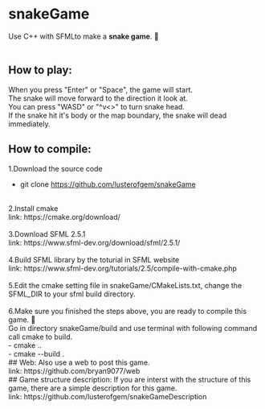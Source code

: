 # snakeGame
Use C++ with SFMLto make a **snake game**. 🐍<br>
<br>
## How to play:
When you press "Enter" or "Space", the game will start.<br>
The snake will move forward to the direction it look at.<br>
You can press "WASD" or "^v<>" to turn snake head.<br>
If the snake hit it's body or the map boundary, the snake will dead immediately.<br>
## How to compile:
1.Download the source code<br>
- git clone https://github.com/lusterofgem/snakeGame<br>
<br>
2.Install cmake<br>
link: https://cmake.org/download/<br>
<br>
3.Download SFML 2.5.1<br>
link: https://www.sfml-dev.org/download/sfml/2.5.1/<br>
<br>
4.Build SFML library by the toturial in SFML website<br>
link: https://www.sfml-dev.org/tutorials/2.5/compile-with-cmake.php<br>
<br>
5.Edit the cmake setting file in snakeGame/CMakeLists.txt, change the SFML_DIR to your sfml build directory.<br>
<br>
6.Make sure you finished the steps above, you are ready to compile this game. 🤠<br>
Go in directory snakeGame/build and use terminal with following command call cmake to build.<br>
- cmake ..<br>
- cmake --build .<br>
## Web:
Also use a web to post this game.<br>
link: https://github.com/bryan9077/web<br>
## Game structure description:
If you are interst with the structure of this game, there are a simple description for this game.<br>
link: https://github.com/lusterofgem/snakeGameDescription<br>

